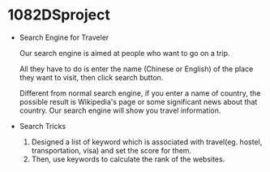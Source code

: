 # 1082DSproject
- Search Engine for Traveler

  Our search engine is aimed at people who want to go on a trip.

  All they have to do is enter the name (Chinese or English) of the place they want to visit, then click search button.

  Different from normal search engine, if you enter a name of country, the possible result is Wikipedia's page or some significant news about that country. Our search engine will show you travel information.

- Search Tricks

  1. Designed a list of keyword which is associated with travel(eg. hostel, transportation, visa) and set the score for them.
  2. Then, use keywords to calculate the rank of the websites.
